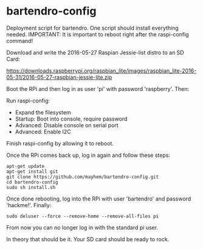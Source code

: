 # bartendro-config

Deployment script for bartendro. One script should install everything needed.
IMPORTANT: It is important to reboot right after the raspi-config command!

Download and write the 2016-05-27 Raspian Jessie-list distro to an SD Card: 

  https://downloads.raspberrypi.org/raspbian_lite/images/raspbian_lite-2016-05-31/2016-05-27-raspbian-jessie-lite.zip

Boot the RPi and then log in as user 'pi' with password 'raspberry'. Then:

Run raspi-config:
* Expand the filesystem
* Startup: Boot into console, require password
* Advanced: Disable console on serial port
* Advanced: Enable I2C

Finish raspi-config by allowing it to reboot. 

Once the RPi comes back up, log in again and follow these steps:

```
apt-get update
apt-get install git
git clone https://github.com/mayhem/bartendro-config.git
cd bartendro-config
sudo sh install.sh
```

Once done rebooting, log into the RPi with user 'bartendro' and password 'hackme!'. 
Finally:

    sudo deluser --force --remove-home --remove-all-files pi

From now you can no longer log in with the standard pi user. 

In theory that should be it. Your SD card should be ready to rock.
